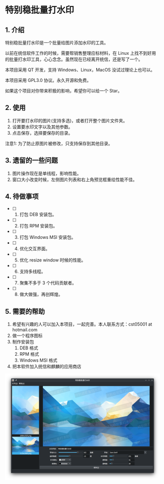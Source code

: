 # 特别稳批量打水印

## 1. 介绍

特别稳批量打水印是一个批量给图片添加水印的工具。

以前在统信软件工作的时候，需要帮销售整理应标材料，在 Linux 上找不到好用的批量打水印工具，心心念念。虽然现在已经离开统信，还是写了一个。

本项目采用 QT 开发，支持 Windows、Linux，MacOS 没试过理论上也可以。

本项目采用 GPL3.0 协议。永久开源和免费。

如果这个项目对你带来积极的影响，希望你可以给一个 Star。

## 2. 使用

1. 打开要打水印的图片(支持多选)，或者打开整个图片文件夹。
2. 设置要水印文字以及其他参数。
3. 点击保存，选择要保存的目录。

注意1: 为了防止原图片被修改，只支持保存到其他目录。

## 3. 遗留的一些问题

1. 图片操作现在是单线程，影响性能。
2. 窗口大小改变时候，左侧图片列表和右上角预览框重绘性能不佳。

## 4. 待做事项

- [ ] 1. 打包 DEB 安装包。
- [ ] 2. 打包 RPM 安装包。
- [ ] 3. 打包 Windows MSI 安装包。
- [ ] 4. 优化交互界面。
- [ ] 5. 优化 resize window 时候的性能。
- [ ] 6. 支持多线程。
- [ ] 7. 聚集不多于 3 个代码贡献者。
- [ ] 8. 做大做强，再创辉煌。

## 5. 需要的帮助

1. 希望有兴趣的人可以加入本项目，一起完善。本人联系方式：cst05001 at hotmail.com
2. 做一个程序图标
3. 制作安装包
    1. DEB 格式
    2. RPM 格式
    3. Windows MSI 格式
4. 把本软件加入统信和麒麟的应用商店

![screenshot1.png](screenshot1.png)
